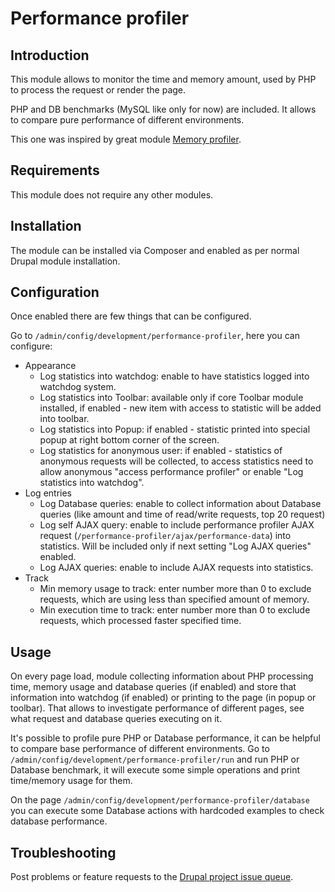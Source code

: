 # Performance profiler

## Introduction

This module allows to monitor the time and memory amount, used by PHP to process the request or render the page.

PHP and DB benchmarks (MySQL like only for now) are included. It allows to compare pure performance of different environments.

This one was inspired by great module <a href="https://www.drupal.org/project/memory_profiler">Memory profiler</a>.

## Requirements

This module does not require any other modules.

## Installation

The module can be installed via Composer and enabled as per normal Drupal module installation.

## Configuration

Once enabled there are few things that can be configured.

Go to `/admin/config/development/performance-profiler`, here you can configure:

- Appearance
  - Log statistics into watchdog: enable to have statistics logged into watchdog system.
  - Log statistics into Toolbar: available only if core Toolbar module installed, if enabled - new item with access to statistic will be added into toolbar.
  - Log statistics into Popup: if enabled - statistic printed into special popup at right bottom corner of the screen.
  - Log statistics for anonymous user: if enabled - statistics of anonymous requests will be collected, to access statistics need to allow anonymous "access performance profiler" or enable "Log statistics into watchdog".
- Log entries
  - Log Database queries: enable to collect information about Database queries (like amount and time of read/write requests, top 20 request)
  - Log self AJAX query: enable to include performance profiler AJAX request (`/performance-profiler/ajax/performance-data`) into statistics. Will be included only if next setting "Log AJAX queries" enabled.
  - Log AJAX queries: enable to include AJAX requests into statistics.
- Track
  - Min memory usage to track: enter number more than 0 to exclude requests, which are using less than specified amount of memory.
  - Min execution time to track: enter number more than 0 to exclude requests, which processed faster specified time.

## Usage

On every page load, module collecting information about PHP processing time, memory usage and database queries (if enabled) and store that information into watchdog (if enabled) or printing to the page (in popup or toolbar).
That allows to investigate performance of different pages, see what request and database queries executing on it.

It's possible to profile pure PHP or Database performance, it can be helpful to compare base performance of different environments.
Go to `/admin/config/development/performance-profiler/run` and run PHP or Database benchmark, it will execute some simple operations and print time/memory usage for them.

On the page `/admin/config/development/performance-profiler/database` you can execute some Database actions with hardcoded examples to check database performance.

## Troubleshooting

Post problems or feature requests to the [Drupal project issue queue](https://drupal.org/project/issues/performance_profiler).
